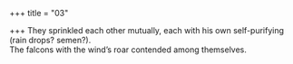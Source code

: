 +++
title = "03"

+++
They sprinkled each other mutually, each with his own self-purifying  (rain drops? semen?).  
The falcons with the wind’s roar contended among themselves.  